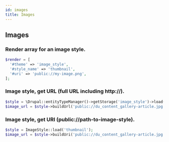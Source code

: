 ```yaml
---
id: images
title: Images
---
```


## Images
### Render array for an image style.
``` php
$render = [
  '#theme' => 'image_style',
  '#style_name' => 'thumbnail',
  '#uri' => 'public://my-image.png',
];
```

### Image style, get URL (full URL including http://).
``` php
$style = \Drupal::entityTypeManager()->getStorage('image_style')->load('thumbnail');
$image_url = $style->buildUrl('public://du_content_gallery-article.jpg');
```

### Image style, get URI (public://path-to-image-style).
``` php
$style = ImageStyle::load('thumbnail');
$image_url = $style->buildUri('public://du_content_gallery-article.jpg');
```